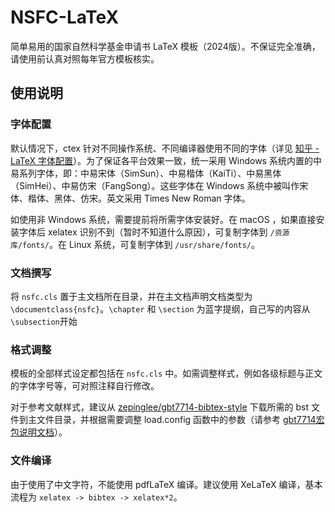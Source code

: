 # NSFC-LaTeX

简单易用的国家自然科学基金申请书 LaTeX 模板（2024版）。不保证完全准确，请使用前认真对照每年官方模板核实。

## 使用说明

### 字体配置

默认情况下，ctex 针对不同操作系统、不同编译器使用不同的字体（详见 [知乎 - LaTeX 字体配置](https://zhuanlan.zhihu.com/p/538459335)）。为了保证各平台效果一致，统一采用 Windows 系统内置的中易系列字体，即：中易宋体（SimSun）、中易楷体（KaiTi）、中易黑体（SimHei）、中易仿宋（FangSong）。这些字体在 Windows 系统中被叫作宋体、楷体、黑体、仿宋。英文采用 Times New Roman 字体。

如使用非 Windows 系统，需要提前将所需字体安装好。在 macOS ，如果直接安装字体后 xelatex 识别不到（暂时不知道什么原因），可复制字体到 `/资源库/fonts/`。在 Linux 系统，可复制字体到 `/usr/share/fonts/`。

### 文档撰写

将 `nsfc.cls` 置于主文档所在目录，并在主文档声明文档类型为 `\documentclass{nsfc}`。`\chapter` 和 `\section` 为蓝字提纲，自己写的内容从`\subsection`开始

### 格式调整

模板的全部样式设定都包括在 `nsfc.cls` 中。如需调整样式，例如各级标题与正文的字体字号等，可对照注释自行修改。

对于参考文献样式，建议从 [zepinglee/gbt7714-bibtex-style](https://github.com/zepinglee/gbt7714-bibtex-style) 下载所需的 bst 文件到主文件目录，并根据需要调整 load.config 函数中的参数（请参考 [gbt7714宏包说明文档](https://mirrors.sustech.edu.cn/CTAN/biblio/bibtex/contrib/gbt7714/gbt7714.pdf)）。

### 文件编译

由于使用了中文字符，不能使用 pdfLaTeX 编译。建议使用 XeLaTeX 编译，基本流程为 `xelatex -> bibtex -> xelatex*2`。

